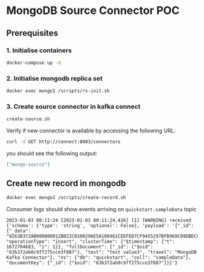 # MongoDB Source Connector POC

## Prerequisites

### 1. Initialise containers

```bash
docker-compose up -d
```

### 2. Initialise mongodb replica set

```bash
docker exec mongo1 /scripts/rs-init.sh
```

### 3. Create source connector in kafka connect

```bash
create-source.sh
```

Verify if new connector is available by accessing the following URL:

```bash
curl -X GET http://connect:8083/connectors
```

you should see the following output:

```json
["mongo-source"]
```

## Create new record in mongodb

```bash
docker exec mongo1 /scripts/create-record.sh
```

Consumer logs should show events arriving on `quickstart.sampleData` topic

```log
2023-01-03 00:11:24 [2023-01-03 00:11:24,416] [1] [WARNING] received {'schema': {'type': 'string', 'optional': False}, 'payload': '{"_id": {"_data": "8263B372AB000000012B022C0100296E5A100461CEEFED7CF9455297BFB969C09DBDCC46645F6964006463B372AB0C9FF275CCE3F8870004"}, "operationType": "insert", "clusterTime": {"$timestamp": {"t": 1672704683, "i": 1}}, "fullDocument": {"_id": {"$oid": "63b372ab0c9ff275cce3f887"}, "test": "test value3", "travel": "MongoDB Kafka Connector"}, "ns": {"db": "quickstart", "coll": "sampleData"}, "documentKey": {"_id": {"$oid": "63b372ab0c9ff275cce3f887"}}}'}
```
